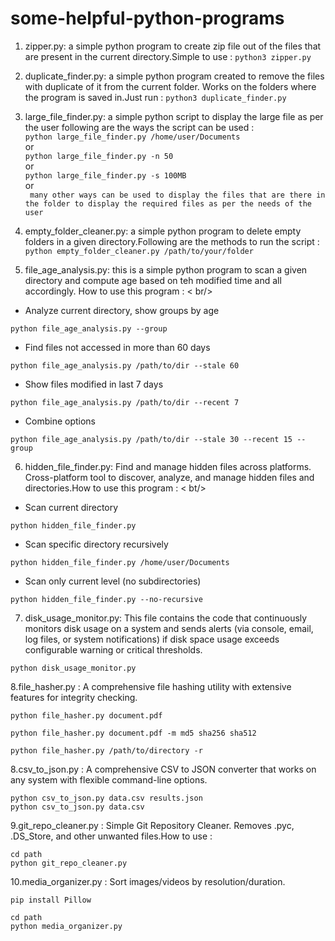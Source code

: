 # some-helpful-python-programs
1. zipper.py: a simple python program to create zip file out of the files that are present in the current directory.Simple to use :
    ```python3 zipper.py ```
2. duplicate_finder.py: a simple python program created to remove the files with duplicate of it from the current folder. Works on the folders where the program is saved in.Just run :
   ```python3 duplicate_finder.py```
3. large_file_finder.py: a simple python script to display the large file as per the user following are the ways the script can be used : <br />
   ```python large_file_finder.py /home/user/Documents```<br />
   or<br />
   ```python large_file_finder.py -n 50```<br />
   or<br />
   ```python large_file_finder.py -s 100MB```<br />
   or<br />
   ``` many other ways can be used to display the files that are there in the folder to display the required files as per the needs of the user```<br />
4. empty_folder_cleaner.py: a simple python program to delete empty folders in a given directory.Following are the methods to run the script : <br />
```python empty_folder_cleaner.py /path/to/your/folder```

5. file_age_analysis.py: this is a simple python program to scan a given directory and compute age based on teh modified time and all accordingly. How to use this program : < br/>
- Analyze current directory, show groups by age
```
python file_age_analysis.py --group
```
- Find files not accessed in more than 60 days
```
python file_age_analysis.py /path/to/dir --stale 60
```
- Show files modified in last 7 days
```
python file_age_analysis.py /path/to/dir --recent 7
```
- Combine options
```
python file_age_analysis.py /path/to/dir --stale 30 --recent 15 --group
```
6. hidden_file_finder.py: Find and manage hidden files across platforms. Cross-platform tool to discover, analyze, and manage hidden files and directories.How to use this program : < bt/>
- Scan current directory
```
python hidden_file_finder.py
```
- Scan specific directory recursively
```
python hidden_file_finder.py /home/user/Documents
```
- Scan only current level (no subdirectories)
```
python hidden_file_finder.py --no-recursive
```
7. disk_usage_monitor.py: This file contains the code that continuously monitors disk usage on a system and sends alerts (via console, email, log files, or system notifications) if disk space usage exceeds configurable warning or critical thresholds.
```
python disk_usage_monitor.py
```
8.file_hasher.py : A comprehensive file hashing utility with extensive features for integrity checking. 

```
python file_hasher.py document.pdf

python file_hasher.py document.pdf -m md5 sha256 sha512

python file_hasher.py /path/to/directory -r
```
8.csv_to_json.py : A comprehensive CSV to JSON converter that works on any system with flexible command-line options.

```
python csv_to_json.py data.csv results.json
python csv_to_json.py data.csv
```
9.git_repo_cleaner.py : Simple Git Repository Cleaner. Removes .pyc, .DS_Store, and other unwanted files.How to use :
```
cd path
python git_repo_cleaner.py
```
10.media_organizer.py : Sort images/videos by resolution/duration.
```
pip install Pillow
```
```
cd path
python media_organizer.py
```
